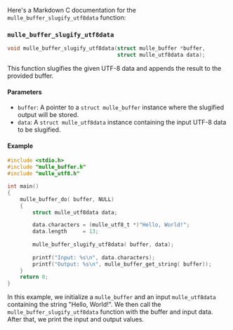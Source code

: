 Here's a Markdown C documentation for the `mulle_buffer_slugify_utf8data` function:

### `mulle_buffer_slugify_utf8data`

```c
void mulle_buffer_slugify_utf8data(struct mulle_buffer *buffer,
                                   struct mulle_utf8data data);
```

This function slugifies the given UTF-8 data and appends the result to the provided buffer.

#### Parameters

- `buffer`: A pointer to a `struct mulle_buffer` instance where the slugified output will be stored.
- `data`: A `struct mulle_utf8data` instance containing the input UTF-8 data to be slugified.

#### Example

```c
#include <stdio.h>
#include "mulle_buffer.h"
#include "mulle_utf8.h"

int main() 
{
    mulle_buffer_do( buffer, NULL)
    {
        struct mulle_utf8data data;

        data.characters = (mulle_utf8_t *)"Hello, World!";
        data.length     = 13;
    
        mulle_buffer_slugify_utf8data( buffer, data);
    
        printf("Input: %s\n", data.characters);
        printf("Output: %s\n", mulle_buffer_get_string( buffer));
    }
    return 0;
}
```

In this example, we initialize a `mulle_buffer` and an input `mulle_utf8data` containing the string "Hello, World!". We then call the `mulle_buffer_slugify_utf8data` function with the buffer and input data. After that, we print the input and output values.   